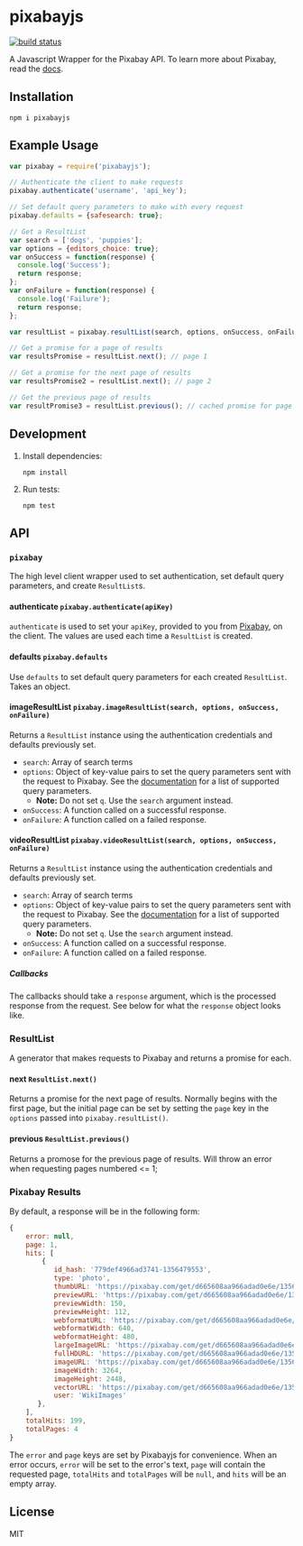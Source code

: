 # pixabayjs

[![build status][travis-image]][travis-url]

A Javascript Wrapper for the Pixabay API. To learn more about Pixabay, read the [docs][docs].

## Installation
`npm i pixabayjs`

## Example Usage
```javascript
var pixabay = require('pixabayjs');

// Authenticate the client to make requests
pixabay.authenticate('username', 'api_key');

// Set default query parameters to make with every request
pixabay.defaults = {safesearch: true};

// Get a ResultList
var search = ['dogs', 'puppies'];
var options = {editors_choice: true};
var onSuccess = function(response) {
  console.log('Success');
  return response;
};
var onFailure = function(response) {
  console.log('Failure');
  return response;
};

var resultList = pixabay.resultList(search, options, onSuccess, onFailure);

// Get a promise for a page of results
var resultsPromise = resultList.next(); // page 1

// Get a promise for the next page of results
var resultsPromise2 = resultList.next(); // page 2

// Get the previous page of results
var resultPromise3 = resultList.previous(); // cached promise for page 1
```

## Development

1. Install dependencies:

    `npm install`

1. Run tests:

    `npm test`

## API
### `pixabay`
The high level client wrapper used to set authentication, set default query parameters, and create `ResultList`s.

#### authenticate `pixabay.authenticate(apiKey)`
`authenticate` is used to set your `apiKey`, provided to you from [Pixabay][registration], on the client. The values are used each time a `ResultList` is created.

#### defaults `pixabay.defaults`
Use `defaults` to set default query parameters for each created `ResultList`. Takes an object.

#### imageResultList `pixabay.imageResultList(search, options, onSuccess, onFailure)`
Returns a `ResultList` instance using the authentication credentials and defaults previously set.

- `search`: Array of search terms
- `options`: Object of key-value pairs to set the query parameters sent with the request to Pixabay. See the [documentation][docs] for a list of supported query parameters.
  - **Note:** Do not set `q`. Use the `search` argument instead.
- `onSuccess`: A function called on a successful response.
- `onFailure`: A function called on a failed response.

#### videoResultList `pixabay.videoResultList(search, options, onSuccess, onFailure)`
Returns a `ResultList` instance using the authentication credentials and defaults previously set.

- `search`: Array of search terms
- `options`: Object of key-value pairs to set the query parameters sent with the request to Pixabay. See the [documentation][docs] for a list of supported query parameters.
  - **Note:** Do not set `q`. Use the `search` argument instead.
- `onSuccess`: A function called on a successful response.
- `onFailure`: A function called on a failed response.

##### Callbacks
The callbacks should take a `response` argument, which is the processed response from the request. See below for what the `response` object looks like.

### ResultList
A generator that makes requests to Pixabay and returns a promise for each.

#### next `ResultList.next()`
Returns a promise for the next page of results. Normally begins with the first page, but the initial page can be set by setting the `page` key in the `options` passed into `pixabay.resultList()`.

#### previous `ResultList.previous()`
Returns a promose for the previous page of results. Will throw an error when requesting pages numbered <= 1;

### Pixabay Results
By default, a response will be in the following form:

```javascript
{
    error: null,
    page: 1,
    hits: [
        {
           id_hash: '779def4966ad3741-1356479553',
           type: 'photo',
           thumbURL: 'https://pixabay.com/get/d665608aa966adad0e6e/1356479553/ef2c43ccb41a18d6_68.jpg',
           previewURL: 'https://pixabay.com/get/d665608aa966adad0e6e/1356479553/28d20b56447d87bf_150.jpg',
           previewWidth: 150,
           previewHeight: 112,
           webformatURL: 'https://pixabay.com/get/d665608aa966adad0e6e/1356479553/286a88431d7a9651_640.jpg',
           webformatWidth: 640,
           webformatHeight: 480,
           largeImageURL: 'https://pixabay.com/get/d665608aa966adad0e6e/1356479553/14f48b3f589431efa50561c7_1280.jpg',
           fullHDURL: 'https://pixabay.com/get/d665608aa966adad0e6e/1356479553/e1849b5c833c6dc8554eded5_1920.jpg',
           imageURL: 'https://pixabay.com/get/d665608aa966adad0e6e/1356479553/94f19b8545cf5355895bbcfa.jpg',
           imageWidth: 3264,
           imageHeight: 2448,
           vectorURL: 'https://pixabay.com/get/d665608aa966adad0e6e/1356479553/fd35g48942gfzs8d9zfs98df.svg',
           user: 'WikiImages'
       },
    ],
    totalHits: 199,
    totalPages: 4
}
```

The `error` and `page` keys are set by Pixabayjs for convenience. When an error occurs, `error` will be set to the error's text, `page` will contain the requested page, `totalHits` and `totalPages` will be `null`, and `hits` will be an empty array.

## License
MIT

[docs]: http://pixabay.com/api/docs/
[registration]: https://pixabay.com/en/accounts/register/
[travis-image]: https://travis-ci.org/yola/pixabayjs.svg?branch=master
[travis-url]: https://travis-ci.org/yola/pixabayjs
